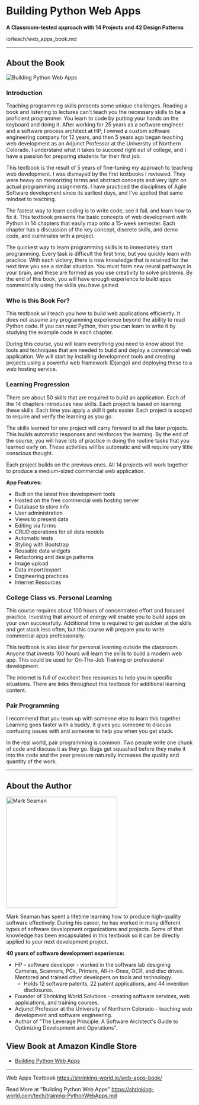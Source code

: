 # Building Python Web Apps

**A Classroom-tested approach with 14 Projects and 42 Design Patterns**

io/teach/web_apps_book.md


---

## About the Book

<img src="/static/images/shrinking-world.com/training/PythonWebApps.jpg.400.jpg" alt="Building Python Web Apps" />


### Introduction

Teaching programming skills presents some unique challenges. Reading a book and listening to
lectures can't teach you the necessary skills to be a proficient programmer. You learn to code by
putting your hands on the keyboard and doing it. After working for 25 years as a software engineer
and a software process architect at HP, I owned a custom software engineering company for 12 years,
and then 5 years ago began teaching web development as an Adjunct Professor at the University of
Northern Colorado. I understand what it takes to succeed right out of college, and I have a passion
for preparing students for their first job.

This textbook is the result of 5 years of fine-tuning my approach to teaching web development. I was
dismayed by the first textbooks I reviewed. They were heavy on memorizing terms and abstract
concepts and very light on actual programming assignments. I have practiced the disciplines of
Agile Software development since its earliest days, and I've applied that same mindset to
teaching.

The fastest way to learn coding is to write code, see it fail, and learn how to fix it. This
textbook presents the basic concepts of web development with Python in 14 chapters that easily map
onto a 15-week semester. Each chapter has a discussion of the key concept, discrete skills, and
demo code, and culminates with a project.

The quickest way to learn programming skills is to immediately start programming. Every task is
difficult the first time, but you quickly learn with practice. With each victory, there is new
knowledge that is retained for the next time you see a similar situation. You must form new neural
pathways in your brain, and these are formed as you use creativity to solve problems. By the end of
this book, you will have enough experience to build apps commercially using the skills you have
gained.


### Who is this Book For?

This textbook will teach you how to build web applications efficiently. It does not assume any
programming experience beyond the ability to read Python code. If you can read Python, then you can
learn to write it by studying the example code in each chapter.

During this course, you will learn everything you need to know about the tools and techniques that
are needed to build and deploy a commercial web application. We will start by installing
development tools and creating projects using a powerful web framework (Django) and deploying these
to a web hosting service.


### Learning Progression

There are about 50 skills that are required to build an application. Each of the 14 chapters
introduces new skills. Each project is based on learning these skills. Each time you apply a skill
it gets easier. Each project is scoped to require and verify the learning as you go.

The skills learned for one project will carry forward to all the later projects. This builds
automatic responses and reinforces the learning. By the end of the course, you will have lots of
practice in doing the routine tasks that you learned early on. These activities will be automatic
and will require very little conscious thought.

Each project builds on the previous ones. All 14 projects will work together to produce a
medium-sized commercial web application.

**App Features:**

-   Built on the latest free development tools
-   Hosted on the free commercial web hosting server
-   Database to store info
-   User administration
-   Views to present data
-   Editing via forms
-   CRUD operations for all data models
-   Automatic tests
-   Styling with Bootstrap
-   Reusable data widgets
-   Refactoring and design patterns
-   Image upload
-   Data import/export
-   Engineering practices
-   Internet Resources


### College Class vs. Personal Learning

This course requires about 100 hours of concentrated effort and focused practice. Investing that
amount of energy will enable you to build apps on your own successfully. Additional time is
required to get quicker at the skills and get stuck less often, but this course will prepare you to
write commercial apps professionally.

This textbook is also ideal for personal learning outside the classroom. Anyone that invests 100
hours will learn the skills to build a modern web app. This could be used for On-The-Job Training
or professional development.

The internet is full of excellent free resources to help you in specific situations. There are links
throughout this textbook for additional learning content.


### Pair Programming

I recommend that you team up with someone else to learn this together. Learning goes faster with a
buddy. It gives you someone to discuss confusing issues with and someone to help you when you get
stuck.

In the real world, pair programming is common. Two people write one chunk of code and discuss it as
they go. Bugs get squashed before they make it into the code and the peer pressure naturally
increases the quality and quantity of the work.

---

## About the Author

<img src="/static/images/shrinking-world.com/training/Mark-Seaman-400.jpg" width="300" alt="Mark Seaman" />


Mark Seaman has spent a lifetime learning how to produce high-quality software effectively. During
his career, he has worked in many different types of software development organizations and
projects. Some of that knowledge has been encapsulated in this textbook so it can be directly
applied to your next development project.



**40 years of software development experience:**

* HP – software developer - worked in the software lab designing Cameras, Scanners, PCs, Printers, 
All-in-Ones, OCR, and disc drives. Mentored and trained other developers on tools and technology. 
    * Holds 12 software patents, 22 patent applications, and 44 invention disclosures.
* Founder of Shrinking World Solutions - creating software services, web applications, and training courses.
* Adjunct Professor at the University of Northern Colorado - teaching web development and software engineering. 
* Author of "The Leverage Principle: A Software Architect's Guide to Optimizing Development and Operations”. 



## View Book at Amazon Kindle Store

* [Building Python Web Apps](https://www.amazon.com/dp/B0BB1LPCQ9)


---

Web Apps Textbook
https://shrinking-world.io/web-apps-book/


Read More at "Building Python Web Apps"
https://shrinking-world.com/tech/training-PythonWebApps.md

